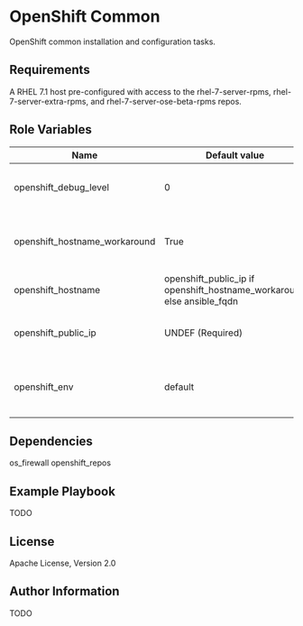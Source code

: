 OpenShift Common
================

OpenShift common installation and configuration tasks.

Requirements
------------

A RHEL 7.1 host pre-configured with access to the rhel-7-server-rpms,
rhel-7-server-extra-rpms, and rhel-7-server-ose-beta-rpms repos.

Role Variables
--------------

| Name                          | Default value                |                                        |
|-------------------------------|------------------------------|----------------------------------------|
| openshift_debug_level         | 0                            | Global openshift debug log verbosity   |
| openshift_hostname_workaround | True                         | Workaround needed to set hostname to IP address |
| openshift_hostname            | openshift_public_ip if openshift_hostname_workaround else ansible_fqdn | hostname to use for this instance |
| openshift_public_ip           | UNDEF (Required)             | Public IP address to use for this host |
| openshift_env                 | default                      | Envrionment name if multiple OpenShift instances |

Dependencies
------------

os_firewall
openshift_repos

Example Playbook
----------------

TODO

License
-------

Apache License, Version 2.0

Author Information
------------------

TODO
